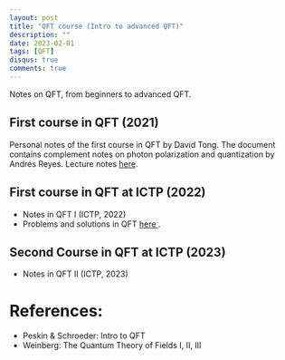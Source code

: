 ```yaml
---
layout: post
title: "QFT course (Intro to advanced QFT)"
description: ""
date: 2023-02-01
tags: [QFT]
disqus: true
comments: true
---
```

Notes on QFT, from beginners to advanced QFT.
<!--more-->
## First course in QFT (2021)
Personal notes of the first course in QFT by David Tong. The document contains complement notes on photon polarization and quantization by Andrés Reyes. Lecture notes <a href="https://drive.google.com/file/d/1jJLt6RpsdPRCH73dtHjqO5h6fSu62Qc1/view?usp=share_link">here</a>.

## First course in QFT at ICTP (2022)
- Notes in QFT I (ICTP, 2022)
- Problems and solutions in QFT   <a href="https://drive.google.com/file/d/1MLbjSHzuwTYOZZbG_AWtKfw8Nm6eHJJE/view?usp=share_link"> here </a>.

## Second Course in QFT at ICTP (2023)
- Notes in QFT II (ICTP, 2023)

#  References:
- Peskin & Schroeder: Intro to QFT
- Weinberg: The Quantum Theory of Fields I, II, III

